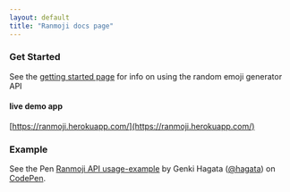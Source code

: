 ```yaml
---
layout: default
title: "Ranmoji docs page"
---
```


### Get Started
See the [getting started page](/documentation_articles/getting-started/using-the-api.html) for info on using the random emoji generator API


#### live demo app
[https://ranmoji.herokuapp.com/](https://ranmoji.herokuapp.com/)

### Example
<p data-height="350" data-theme-id="light" data-slug-hash="rrAgXQ" data-default-tab="result" data-user="hagata" data-embed-version="2" class="codepen">See the Pen <a href="http://codepen.io/hagata/pen/rrAgXQ/">Ranmoji API usage-example</a> by Genki Hagata (<a href="http://codepen.io/hagata">@hagata</a>) on <a href="http://codepen.io">CodePen</a>.</p>
<script async src="//assets.codepen.io/assets/embed/ei.js"></script>